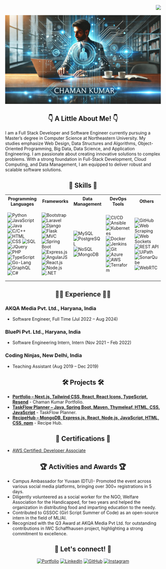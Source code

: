<p align="right">
  <img src="https://komarev.com/ghpvc/?username=ROSDAD&color=blue">
</p>

![Banner](github_ck.jpeg)


<h2 align="center">👇 A Little About Me! 👇</h2>
I am a Full Stack Developer and Software Engineer currently pursuing a Master’s degree in Computer Science at Northeastern University. My studies emphasize Web Design, Data Structures and Algorithms, Object-Oriented Programming, Big Data, Data Science, and Application Engineering. I am passionate about creating innovative solutions to complex problems. With a strong foundation in Full-Stack Development, Cloud Computing, and Data Management, I am equipped to deliver robust and scalable software solutions.

<h2 align="center">🧠 Skills 🧠</h2>
 
<table>
<tr>
<th>Programming Languages</th>
<th>Frameworks</th>
<th>Data Management</th>
<th>DevOps Tools</th>
<th>Others</th>
</tr>
<tr>
<td>

![Python](https://img.shields.io/badge/-Python-3776AB?style=flat&logo=Python&logoColor=white)
![JavaScript](https://img.shields.io/badge/-JavaScript-F7DF1E?style=flat&logo=javascript&logoColor=black)
![Java](https://img.shields.io/badge/-Java-007396?style=flat&logo=java&logoColor=white)
![C/C++](https://img.shields.io/badge/-C%2FC%2B%2B-00599C?style=flat&logo=cplusplus&logoColor=white)
![HTML](https://img.shields.io/badge/-HTML-E34F26?style=flat&logo=html5&logoColor=white)
![CSS](https://img.shields.io/badge/-CSS-1572B6?style=flat&logo=css3&logoColor=white)
![SQL](https://img.shields.io/badge/-SQL-4479A1?style=flat&logo=MySQL&logoColor=white)
![JQuery](https://img.shields.io/badge/-jQuery-0769AD?style=flat&logo=jquery&logoColor=white)
![PHP](https://img.shields.io/badge/-PHP-777BB4?style=flat&logo=php&logoColor=white)
![TypeScript](https://img.shields.io/badge/-TypeScript-007ACC?style=flat&logo=typescript&logoColor=white)
![Go-Lang](https://img.shields.io/badge/-Go-00ADD8?style=flat&logo=go&logoColor=white)
![GraphQL](https://img.shields.io/badge/-GraphQL-E10098?style=flat&logo=graphql&logoColor=white)
![C#](https://img.shields.io/badge/-C%23-239120?style=flat&logo=c-sharp&logoColor=white)

</td>
<td>

![Bootstrap](https://img.shields.io/badge/-Bootstrap-563D7C?style=flat&logo=bootstrap&logoColor=white)
![Laravel](https://img.shields.io/badge/-Laravel-FF2D20?style=flat&logo=laravel&logoColor=white)
![Django](https://img.shields.io/badge/-Django-092E20?style=flat&logo=django&logoColor=white)
![Flask](https://img.shields.io/badge/-Flask-000000?style=flat&logo=flask&logoColor=white)
![MVC](https://img.shields.io/badge/-MVC-000000?style=flat)
![Spring Boot](https://img.shields.io/badge/-Spring%20Boot-6DB33F?style=flat&logo=spring&logoColor=white)
![Express.js](https://img.shields.io/badge/-Express.js-000000?style=flat&logo=express&logoColor=white)
![AngularJS](https://img.shields.io/badge/-AngularJS-E23237?style=flat&logo=angularjs&logoColor=white)
![React.js](https://img.shields.io/badge/-React.js-20232A?style=flat&logo=react&logoColor=61DAFB)
![Node.js](https://img.shields.io/badge/-Node.js-43853D?style=flat&logo=node-dot-js&logoColor=white)
![.NET](https://img.shields.io/badge/-.NET-512BD4?style=flat&logo=dotnet&logoColor=white)

</td>
<td>

![MySQL](https://img.shields.io/badge/-MySQL-4479A1?style=flat&logo=mysql&logoColor=white)
![PostgreSQL](https://img.shields.io/badge/-PostgreSQL-316192?style=flat&logo=postgresql&logoColor=white)
![NoSQL](https://img.shields.io/badge/-NoSQL-000000?style=flat&logo=mongodb&logoColor=white)
![MongoDB](https://img.shields.io/badge/-MongoDB-47A248?style=flat&logo=mongodb&logoColor=white)

</td>
<td>

![CI/CD](https://img.shields.io/badge/-CI%2FCD-000000?style=flat)
![Ansible](https://img.shields.io/badge/-Ansible-EE0000?style=flat&logo=ansible&logoColor=white)
![Kubernetes](https://img.shields.io/badge/-Kubernetes-326CE5?style=flat&logo=kubernetes&logoColor=white)
![Docker](https://img.shields.io/badge/-Docker-2496ED?style=flat&logo=docker&logoColor=white)
![Jenkins](https://img.shields.io/badge/-Jenkins-D24939?style=flat&logo=jenkins&logoColor=white)
![Git](https://img.shields.io/badge/-Git-F05032?style=flat&logo=git&logoColor=white)
![Azure](https://img.shields.io/badge/-Azure-0089D6?style=flat&logo=microsoftazure&logoColor=white)
![AWS](https://img.shields.io/badge/-AWS-FF9900?style=flat&logo=amazonaws&logoColor=white)
![Terraform](https://img.shields.io/badge/-Terraform-623CE4?style=flat&logo=terraform&logoColor=white)

</td>
<td>

![GitHub](https://img.shields.io/badge/-GitHub-181717?style=flat&logo=github&logoColor=white)
![Web Scraping](https://img.shields.io/badge/-Web%20Scraping-000000?style=flat)
![Web Sockets](https://img.shields.io/badge/-Web%20Sockets-000000?style=flat)
![REST API](https://img.shields.io/badge/-REST%20API-000000?style=flat)
![UiPath](https://img.shields.io/badge/-UiPath-FF6C37?style=flat&logo=uipath&logoColor=white)
![SonarQube](https://img.shields.io/badge/-SonarQube-CB3032?style=flat&logo=sonarqube&logoColor=white)
![WebRTC](https://img.shields.io/badge/-WebRTC-333333?style=flat&logo=webrtc&logoColor=white)

</td>
</tr>
</table>

<h2 align="center">👨‍💻 Experience 👨‍💻</h2>

### AKQA Media Pvt. Ltd., Haryana, India
- Software Engineer, Full Time (Jul 2022 – Aug 2024)

### BluePi Pvt. Ltd., Haryana, India
- Software Engineering Intern, Intern (Nov 2021 – Feb 2022)

### Coding Ninjas, New Delhi, India
- Teaching Assistant (Aug 2019 – Dec 2019)

<h2 align="center">🛠 Projects 🛠</h2>

- **[Portfolio –  Next.js, Tailwind CSS, React, React Icons, TypeScript, Resend](https://chamankumar.vercel.app/)** - Chaman Kumar Portfolio.
- **[TaskFlow Planner – Java, Spring Boot, Maven, Thymeleaf, HTML, CSS, JavaScript](https://github.com/byteKumar/TaskFlow-Planner)** - TaskFlow Planner.
- **[RecipeHub – MongoDB, Express.js, React, Node.js, JavaScript, HTML, CSS, npm](https://github.com/byteKumar/RecipeHub)** - Recipe Hub.

<h2 align="center">📝 Certifications 📝</h2>

- [AWS Certified: Developer Associate](https://www.linkedin.com/feed/update/urn:li:activity:6896724967623663616/)

<h2 align="center">🏆 Activities and Awards 🏆</h2>

- Campus Ambassador for Yuvaan (DTU)- Promoted the event across various social media platforms, bringing over 300+ registrations in 5 days.
- Diligently volunteered as a social worker for the NGO, Welfare Association for the Handicapped, for two years and helped the organization in distributing food and imparting education to the needy.
- Contributed to GSSOC (Girl Script Summer of Code) as an open-source intern in the field of ML/AI.
- Recognized with the Q3 Award at AKQA Media Pvt Ltd. for outstanding contributions in IWC Schaffhausen project, highlighting a strong commitment to excellence.

<h2 align="center">🤝 Let's connect! 🤝</h2>

<p align="center">
  <a href="https://chamankumar.vercel.app/" target="_blank"><img alt="Portfolio" src="https://img.shields.io/badge/Portfolio-www.chamankumar.com-darkblue"></a>
  <a href="https://www.linkedin.com/in/chamankumar5/" target="_blank"><img alt="LinkedIn" src="https://img.shields.io/badge/LinkedIn-Chaman%20Dadlani-blue"></a>
  <a href="https://github.com/byteKumar" target="_blank"><img alt="GitHub" src="https://img.shields.io/badge/GitHub-bytekumar-green"></a>
  <a href="https://www.instagram.com/varun_t90" target="_blank"><img alt="Instagram" src="https://img.shields.io/badge/Instagram-@varun_t90-pink"></a>
</p>




<!--
**bytekumar/chamankumar** is a ✨ _special_ ✨ repository because its `README.md` (this file) appears on your GitHub profile.

Here are some ideas to get you started:

- 🔭 I’m currently working on ...
- 🌱 I’m currently learning ...
- 👯 I’m looking to collaborate on ...
- 🤔 I’m looking for help with ...
- 💬 Ask me about ...
- 📫 How to reach me: ...
- 😄 Pronouns: ...
- ⚡ Fun fact: ...
-->

